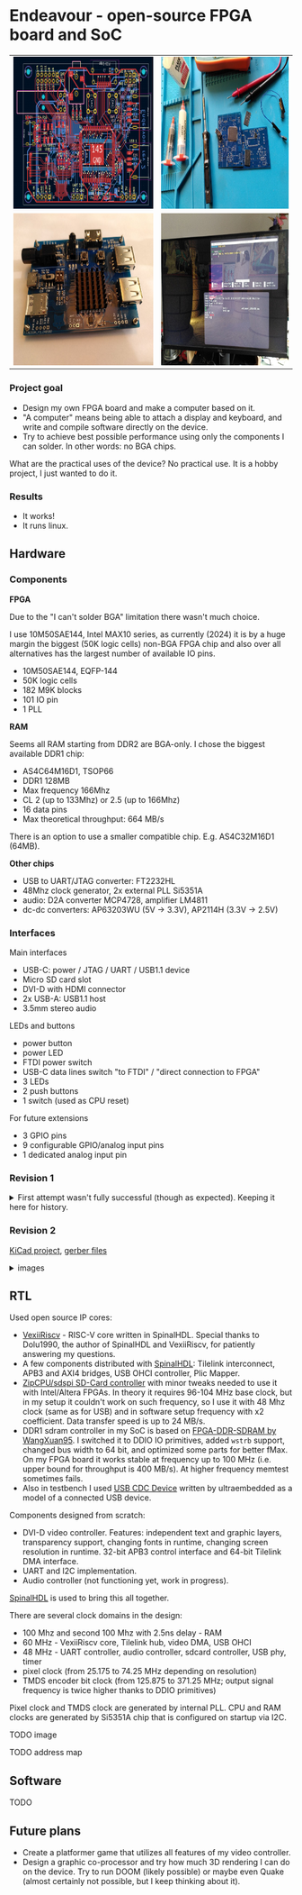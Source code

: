 Endeavour - open-source FPGA board and SoC
==========================================

| | |
|:-------------------------:|:-------------------------:|
| <img height=270 src="images/intro/blueprint.jpg"> | <img height=270 src="images/intro/soldering.jpg"> |
| <img height=270 src="images/hardware/rev2_front.jpg"> | <img height=270 src="images/intro/display.jpg"> |

### Project goal

- Design my own FPGA board and make a computer based on it.
- "A computer" means being able to attach a display and keyboard, and write and compile software directly on the device.
- Try to achieve best possible performance using only the components I can solder. In other words: no BGA chips.

What are the practical uses of the device? No practical use. It is a hobby project, I just wanted to do it.

### Results

- It works!
- It runs linux.

## Hardware

### Components

**FPGA**

Due to the "I can't solder BGA" limitation there wasn't much choice.

I use 10M50SAE144, Intel MAX10 series, as currently (2024) it is by a huge margin the biggest (50K logic cells) non-BGA FPGA chip and also over all alternatives has the largest number of available IO pins.

- 10M50SAE144, EQFP-144
- 50K logic cells
- 182 M9K blocks
- 101 IO pin
- 1 PLL

**RAM**

Seems all RAM starting from DDR2 are BGA-only. I chose the biggest available DDR1 chip:

- AS4C64M16D1, TSOP66
- DDR1 128MB
- Max frequency 166Mhz
- CL 2 (up to 133Mhz) or 2.5 (up to 166Mhz)
- 16 data pins
- Max theoretical throughput: 664 MB/s

There is an option to use a smaller compatible chip. E.g. AS4C32M16D1 (64MB).

**Other chips**

- USB to UART/JTAG converter: FT2232HL
- 48Mhz clock generator, 2x external PLL Si5351A
- audio: D2A converter MCP4728, amplifier LM4811
- dc-dc converters: AP63203WU (5V -> 3.3V), AP2114H (3.3V -> 2.5V)

### Interfaces

Main interfaces

- USB-C: power / JTAG / UART / USB1.1 device
- Micro SD card slot
- DVI-D with HDMI connector
- 2x USB-A: USB1.1 host
- 3.5mm stereo audio

LEDs and buttons

- power button
- power LED
- FTDI power switch
- USB-C data lines switch "to FTDI" / "direct connection to FPGA"
- 3 LEDs
- 2 push buttons
- 1 switch (used as CPU reset)

For future extensions

- 3 GPIO pins
- 9 configurable GPIO/analog input pins
- 1 dedicated analog input pin

### Revision 1

<details>
  <summary>First attempt wasn't fully successful (though as expected). Keeping it here for history.</summary>

Results:

- practiced soldering;
- tested powering scheme, tested flashing via JTAG over FT2232HL;
- tested UART and SD card controllers;
- found some problems in the scheme, e.g. found out that USB-C requires 5.1K resistors to get power from the cable.
- DVI-D interface didn't work, mostly due to soldering errors;
- tried scheme with 4 AS4C32M16D1 DDR1 (4*64=256MB RAM in total) on a single bus, but even a single chip didn't work properly.
  Either because FPGA IO delays were configured incorrectly, or because tracks on PCB were too long.
  I decided to simplify the scheme: in second revision there is only a single 128MB DDR1 chip placed right under the FPGA in order to minimize tracks length and tracks length inequality.

[KiCad project](hardware/rev1), [gerber files](hardware/rev1/export)

  <img width=600 src="images/hardware/rev1.jpg">
</details>

### Revision 2

[KiCad project](hardware/rev2), [gerber files](hardware/rev2/export)

<details>
  <summary>images</summary>

  <img width=800 src="images/hardware/rev2_front_3d.jpg">
  <img width=800 src="images/hardware/rev2_back_3d.jpg">

  <img width=800 src="images/hardware/rev2_front.jpg">
  <img width=800 src="images/hardware/rev2_back.jpg">

</details>

## RTL

Used open source IP cores:

- [VexiiRiscv](https://github.com/SpinalHDL/VexiiRiscv/) - RISC-V core written in SpinalHDL. Special thanks to Dolu1990, the author of SpinalHDL and VexiiRiscv, for patiently answering my questions.
- A few components distributed with [SpinalHDL](https://github.com/SpinalHDL/SpinalHDL): Tilelink interconnect, APB3 and AXI4 bridges, USB OHCI controller, Plic Mapper.
- [ZipCPU/sdspi SD-Card controller](https://github.com/ZipCPU/sdspi) with minor tweaks needed to use it with Intel/Altera FPGAs. In theory it requires 96-104 MHz base clock, but in my setup it couldn't work on such frequency, so I use it with 48 Mhz clock (same as for USB) and in software setup frequency with x2 coefficient. Data transfer speed is up to 24 MB/s.
- DDR1 sdram controller in my SoC is based on [FPGA-DDR-SDRAM by WangXuan95](https://github.com/WangXuan95/FPGA-DDR-SDRAM). I switched it to DDIO IO primitives, added `wstrb` support, changed bus width to 64 bit, and optimized some parts for better fMax. On my FPGA board it works stable at frequency up to 100 MHz (i.e. upper bound for throughput is 400 MB/s). At higher frequency memtest sometimes fails.
- Also in testbench I used [USB CDC Device](https://github.com/ultraembedded/core_usb_cdc) written by ultraembedded as a model of a connected USB device.

Components designed from scratch:

- DVI-D video controller. Features: independent text and graphic layers, transparency support, changing fonts in runtime, changing screen resolution in runtime. 32-bit APB3 control interface and 64-bit Tilelink DMA interface.
- UART and I2C implementation.
- Audio controller (not functioning yet, work in progress).

[SpinalHDL](https://github.com/SpinalHDL/SpinalHDL) is used to bring this all together.

There are several clock domains in the design:

- 100 Mhz and second 100 Mhz with 2.5ns delay - RAM
- 60 MHz - VexiiRiscv core, Tilelink hub, video DMA, USB OHCI
- 48 MHz - UART controller, audio controller, sdcard controller, USB phy, timer
- pixel clock (from 25.175 to 74.25 MHz depending on resolution)
- TMDS encoder bit clock (from 125.875 to 371.25 MHz; output signal frequency is twice higher thanks to DDIO primitives)

Pixel clock and TMDS clock are generated by internal PLL. CPU and RAM clocks are generated by Si5351A chip that is configured on startup via I2C.

TODO image

TODO address map

## Software

TODO

## Future plans

- Create a platformer game that utilizes all features of my video controller.
- Design a graphic co-processor and try how much 3D rendering I can do on the device. Try to run DOOM (likely possible) or maybe even Quake (almost certainly not possible, but I keep thinking about it).
